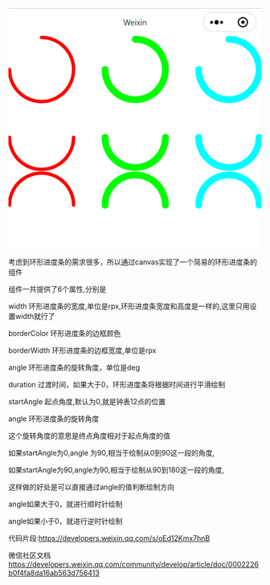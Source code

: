 ![avatar](progress4.gif)

考虑到环形进度条的需求很多，所以通过canvas实现了一个简易的环形进度条的组件

组件一共提供了6个属性,分别是

width 环形进度条的宽度,单位是rpx,环形进度条宽度和高度是一样的,这里只用设置width就行了

borderColor 环形进度条的边框颜色

borderWidth 环形进度条的边框宽度,单位是rpx

angle 环形进度条的旋转角度，单位是deg

duration 过渡时间，如果大于0，环形进度条将根据时间进行平滑绘制

startAngle 起点角度,默认为0,就是钟表12点的位置



angle 环形进度条的旋转角度

这个旋转角度的意思是终点角度相对于起点角度的值

如果startAngle为0,angle 为90,相当于绘制从0到90这一段的角度,

如果startAngle为90,angle为90,相当于绘制从90到180这一段的角度,

这样做的好处是可以直接通过angle的值判断绘制方向

angle如果大于0，就进行顺时针绘制

angle如果小于0，就进行逆时针绘制

代码片段:https://developers.weixin.qq.com/s/oEd12Kmx7hnB

微信社区文档 https://developers.weixin.qq.com/community/develop/article/doc/0002226b0f4fa8da16ab563d756413

